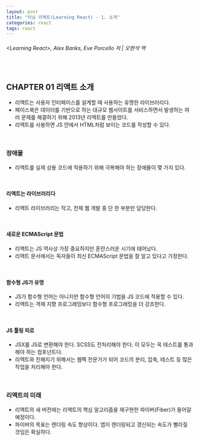 ```yaml
---
layout: post
title: "러닝 리액트(Learning React) - 1. 소개"
categories: react
tags: react
---
```


###### \<Learning React>, Alex Banks, Eve Porcello 저 | 오현석 역

<br>

## CHAPTER 01 리액트 소개

- 리액트는 사용자 인터페이스를 설계할 때 사용하는 유명한 라이브러리다.
- 페이스북은 데이터를 기반으로 하는 대규모 웹사이트를 서비스하면서 발생하는 여러 문제를 해결하기 위해 2013년 리액트를 만들었다.
- 리액트를 사용하면 JS 안에서 HTML처럼 보이는 코드를 작성할 수 있다.

<br>

### 장애물

- 리액트를 실제 상용 코드에 적용하기 위해 극복해야 하는 장애물이 몇 가지 있다.

<br>

#### 리액트는 라이브러리다

- 리액트 라이브러리는 작고, 전체 웹 개발 중 단 한 부분만 담당한다.

<br>

#### 새로운 ECMAScript 문법

- 리액트는 JS 역사상 가장 중요하지만 혼란스러운 시기에 태어났다.
- 리액트 문서에서는 독자들이 최신 ECMAScript 문법을 잘 알고 있다고 가정한다.

<br>

#### 함수형 JS가 유명

- JS가 함수형 언어는 아니지만 함수형 언어의 기법을 JS 코드에 적용할 수 있다.
- 리액트는 객체 지향 프로그래밍보다 함수형 프로그래밍을 더 강조한다.

<br>

#### JS 툴링 피로

- JSX를 JS로 변환해야 한다. SCSS도 전처리해야 한다. 이 모두는 꼭 테스트를 통과해야 하는 컴포넌트다.
- 리액트와 친해지기 위해서는 웹팩 전문가가 되어 코드의 분리, 압축, 테스트 등 많은 작업을 처리해야 한다.

<br>

### 리액트의 미래

- 리액트의 새 버전에는 리액트의 핵심 알고리즘을 재구현한 파이버(Fiber)가 들어갈 예정이다.
- 파이버의 목표는 렌더링 속도 향상이다. 앱이 렌더링되고 갱신되는 속도가 빨라질 것임은 확실하다.

<br>

